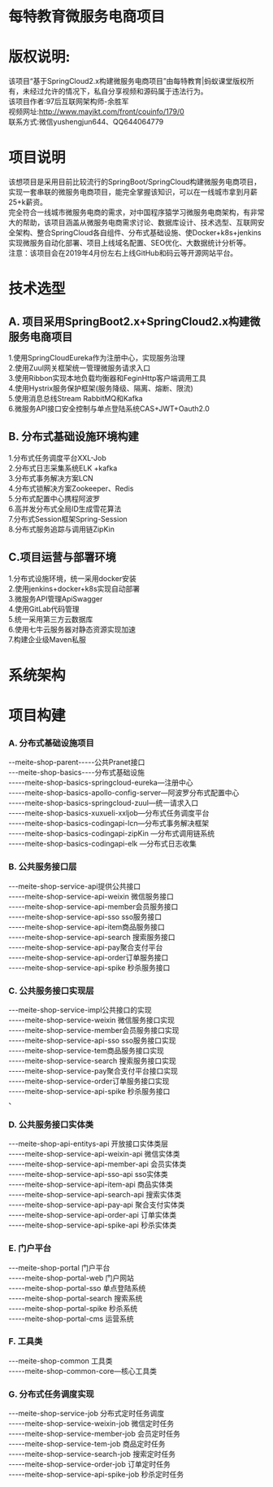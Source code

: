 # 每特教育微服务电商项目
# 版权说明:
该项目“基于SpringCloud2.x构建微服务电商项目”由每特教育|蚂蚁课堂版权所有，未经过允许的情况下，私自分享视频和源码属于违法行为。<br> 
该项目作者:97后互联网架构师-余胜军 <br> 
视频网址:http://www.mayikt.com/front/couinfo/179/0 <br> 
联系方式:微信yushengjun644、QQ644064779<br>
# 项目说明
该想项目是采用目前比较流行的SpringBoot/SpringCloud构建微服务电商项目，实现一套串联的微服务电商项目，能完全掌握该知识，可以在一线城市拿到月薪25+k薪资。<br> 
完全符合一线城市微服务电商的需求，对中国程序猿学习微服务电商架构，有非常大的帮助，该项目涵盖从微服务电商需求讨论、数据库设计、技术选型、互联网安全架构、整合SpringCloud各自组件、分布式基础设施、使Docker+k8s+jenkins实现微服务自动化部署、项目上线域名配置、SEO优化、大数据统计分析等。<br> 
注意：该项目会在2019年4月份左右上线GitHub和码云等开源网站平台。
# 技术选型

## A. 项目采用SpringBoot2.x+SpringCloud2.x构建微服务电商项目
1.使用SpringCloudEureka作为注册中心，实现服务治理<br> 
2.使用Zuul网关框架统一管理微服务请求入口<br> 
3.使用Ribbon实现本地负载均衡器和FeginHttp客户端调用工具<br> 
4.使用Hystrix服务保护框架(服务降级、隔离、熔断、限流)<br> 
5.使用消息总线Stream RabbitMQ和Kafka<br> 
6.微服务API接口安全控制与单点登陆系统CAS+JWT+Oauth2.0<br> 
## B. 分布式基础设施环境构建
1.分布式任务调度平台XXL-Job<br> 
2.分布式日志采集系统ELK +kafka<br> 
3.分布式事务解决方案LCN <br> 
4.分布式锁解决方案Zookeeper、Redis<br> 
5.分布式配置中心携程阿波罗 <br> 
6.高并发分布式全局ID生成雪花算法<br> 
7.分布式Session框架Spring-Session<br> 
8.分布式服务追踪与调用链ZipKin  <br> 

## C.项目运营与部署环境
1.分布式设施环境，统一采用docker安装<br> 
2.使用jenkins+docker+k8s实现自动部署 <br> 
3.微服务API管理ApiSwagger<br> 
4.使用GitLab代码管理 <br> 
5.统一采用第三方云数据库<br> 
6.使用七牛云服务器对静态资源实现加速<br> 
7.构建企业级Maven私服<br> 

# 系统架构


# 项目构建
### A. 分布式基础设施项目
--meite-shop-parent-----公共Pranet接口<br> 
 ---meite-shop-basics----分布式基础设施<br> 
 -----meite-shop-basics-springcloud-eureka—注册中心<br> 
 -----meite-shop-basics-apollo-config-server—阿波罗分布式配置中心<br> 
 -----meite-shop-basics-springcloud-zuul—统一请求入口<br> 
 -----meite-shop-basics-xuxueli-xxljob—分布式任务调度平台<br> 
 -----meite-shop-basics-codingapi-lcn—分布式事务解决框架<br> 
 -----meite-shop-basics-codingapi-zipKin  —分布式调用链系统<br> 
 -----meite-shop-basics-codingapi-elk  —分布式日志收集<br> 
### B. 公共服务接口层
---meite-shop-service-api提供公共接口<br> 
-----meite-shop-service-api-weixin 微信服务接口<br> 
-----meite-shop-service-api-member会员服务接口<br> 
-----meite-shop-service-api-sso  sso服务接口<br> 
-----meite-shop-service-api-item商品服务接口<br> 
-----meite-shop-service-api-search 搜索服务接口<br> 
-----meite-shop-service-api-pay聚合支付平台<br> 
-----meite-shop-service-api-order订单服务接口<br> 
-----meite-shop-service-api-spike 秒杀服务接口<br> 

### C. 公共服务接口实现层
---meite-shop-service-impl公共接口的实现<br> 
-----meite-shop-service-weixin 微信服务接口实现<br> 
-----meite-shop-service-member会员服务接口实现<br> 
-----meite-shop-service-api-sso  sso服务接口实现<br> 
-----meite-shop-service-tem商品服务接口实现<br> 
-----meite-shop-service-search 搜索服务接口实现<br> 
-----meite-shop-service-pay聚合支付平台接口实现<br> 
-----meite-shop-service-order订单服务接口实现<br> 
-----meite-shop-service-api-spike 秒杀服务接口<br> 、

### D. 公共服务接口实体类
---meite-shop-api-entitys-api 开放接口实体类层<br> 
-----meite-shop-service-api-weixin-api 微信实体类<br> 
-----meite-shop-service-api-member-api 会员实体类<br> 
-----meite-shop-service-api-sso-api  sso实体类<br> 
-----meite-shop-service-api-item-api 商品实体类<br> 
-----meite-shop-service-api-search-api 搜索实体类<br> 
-----meite-shop-service-api-pay-api 聚合支付实体类<br> 
-----meite-shop-service-api-order-api 订单实体类<br> 
-----meite-shop-service-api-spike-api  秒杀实体类<br> 
### E. 门户平台
---meite-shop-portal 门户平台<br> 
-----meite-shop-portal-web 门户网站 <br> 
-----meite-shop-portal-sso 单点登陆系统 <br> 
-----meite-shop-portal-search 搜索系统<br> 
-----meite-shop-portal-spike 秒杀系统<br> 
-----meite-shop-portal-cms 运营系统 <br> 

### F. 工具类

---meite-shop-common 工具类<br> 
-----meite-shop-common-core—核心工具类<br> 

### G. 分布式任务调度实现

---meite-shop-service-job 分布式定时任务调度<br> 
-----meite-shop-service-weixin-job 微信定时任务<br>
-----meite-shop-service-member-job 会员定时任务<br> 
-----meite-shop-service-tem-job 商品定时任务<br> 
-----meite-shop-service-search-job 搜索定时任务<br> 
-----meite-shop-service-order-job 订单定时任务<br> 
-----meite-shop-service-api-spike-job 秒杀定时任务<br> 



